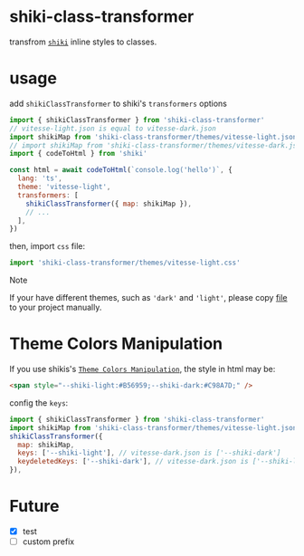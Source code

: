 # shiki-class-transformer

transfrom [`shiki`](https://github.com/shikijs/shiki/tree/main/packages) inline styles to classes.

# usage

add `shikiClassTransformer` to shiki's `transformers` options

```jsx
import { shikiClassTransformer } from 'shiki-class-transformer'
// vitesse-light.json is equal to vitesse-dark.json
import shikiMap from 'shiki-class-transformer/themes/vitesse-light.json'
// import shikiMap from 'shiki-class-transformer/themes/vitesse-dark.json'
import { codeToHtml } from 'shiki'

const html = await codeToHtml(`console.log('hello')`, {
  lang: 'ts',
  theme: 'vitesse-light',
  transformers: [
    shikiClassTransformer({ map: shikiMap }),
    // ...
  ],
})
```

then, import `css` file:

```js
import 'shiki-class-transformer/themes/vitesse-light.css'
```

> [!NOTE]
> If your have different themes, such as `'dark'` and `'light'`, please copy [file](/src/themes/) to your project manually.

# Theme Colors Manipulation

If you use shikis's [`Theme Colors Manipulation`](https://shiki.style/guide/theme-colors), the style in html may be:

```html
<span style="--shiki-light:#B56959;--shiki-dark:#C98A7D;" />
```

config the `keys`:

```js
import { shikiClassTransformer } from 'shiki-class-transformer'
import shikiMap from 'shiki-class-transformer/themes/vitesse-light.json'
shikiClassTransformer({
  map: shikiMap,
  keys: ['--shiki-light'], // vitesse-dark.json is ['--shiki-dark']
  keydeletedKeys: ['--shiki-dark'], // vitesse-dark.json is ['--shiki-light']
}),
```

# Future

- [x] test
- [ ] custom prefix
